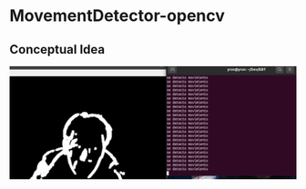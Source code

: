 # MovementDetector-opencv

## Conceptual Idea
![imh](https://github.com/yerson001/MovementDetector-opencv/blob/main/Selecci%C3%B3n_032.png)
